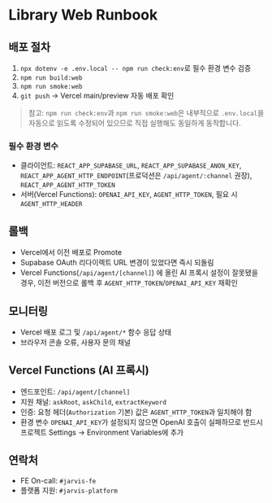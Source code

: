 # Library Web Runbook

## 배포 절차
1. `npx dotenv -e .env.local -- npm run check:env`로 필수 환경 변수 검증
2. `npm run build:web`
3. `npm run smoke:web`
4. `git push` → Vercel main/preview 자동 배포 확인

> 참고: `npm run check:env`과 `npm run smoke:web`은 내부적으로 `.env.local`을 자동으로 읽도록 수정되어 있으므로 직접 실행해도 동일하게 동작합니다.

### 필수 환경 변수
- 클라이언트: `REACT_APP_SUPABASE_URL`, `REACT_APP_SUPABASE_ANON_KEY`, `REACT_APP_AGENT_HTTP_ENDPOINT`(프로덕션은 `/api/agent/:channel` 권장), `REACT_APP_AGENT_HTTP_TOKEN`
- 서버(Vercel Functions): `OPENAI_API_KEY`, `AGENT_HTTP_TOKEN`, 필요 시 `AGENT_HTTP_HEADER`

## 롤백
- Vercel에서 이전 배포로 Promote
- Supabase OAuth 리다이렉트 URL 변경이 있었다면 즉시 되돌림
- Vercel Functions(`/api/agent/[channel]`) 에 올린 AI 프록시 설정이 잘못됐을 경우, 이전 버전으로 롤백 후 `AGENT_HTTP_TOKEN`/`OPENAI_API_KEY` 재확인

## 모니터링
- Vercel 배포 로그 및 `/api/agent/*` 함수 응답 상태
- 브라우저 콘솔 오류, 사용자 문의 채널

## Vercel Functions (AI 프록시)
- 엔드포인트: `/api/agent/[channel]`
- 지원 채널: `askRoot`, `askChild`, `extractKeyword`
- 인증: 요청 헤더(`Authorization` 기본) 값은 `AGENT_HTTP_TOKEN`과 일치해야 함
- 환경 변수 `OPENAI_API_KEY`가 설정되지 않으면 OpenAI 호출이 실패하므로 반드시 프로젝트 Settings → Environment Variables에 추가

## 연락처
- FE On-call: `#jarvis-fe`
- 플랫폼 지원: `#jarvis-platform`
